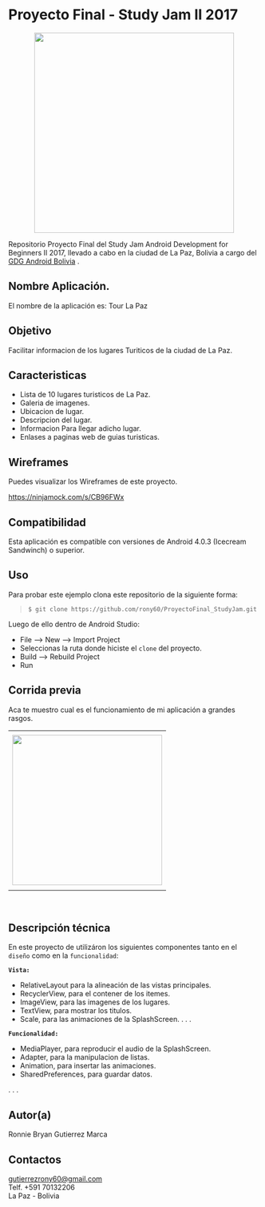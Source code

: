 Proyecto Final - Study Jam II 2017
===
<div align="center">
    <center>
        <img src="http://developerstudyjams.com/images/masthead.png" width="400px"/>
    </center>
</div>

Repositorio Proyecto Final del Study Jam Android Development for Beginners II 2017, llevado a cabo en la ciudad de La Paz, Bolivia a cargo del <a target="_blank" href="http://www.gdg.androidbolivia.com">GDG Android Bolivia</a> .

Nombre Aplicación.
---
El nombre de la aplicación es: Tour La Paz

Objetivo
---
Facilitar informacion de los lugares Turiticos de la ciudad de La Paz.

Caracteristicas
---
* Lista de 10 lugares turisticos de La Paz.
* Galeria de imagenes.
* Ubicacion de lugar.
* Descripcion del lugar.
* Informacion Para llegar adicho lugar.
* Enlases a paginas web de guias turisticas.

Wireframes
---
Puedes visualizar los Wireframes de este proyecto.

https://ninjamock.com/s/CB96FWx

Compatibilidad
---
Esta aplicación es compatible con versiones de Android 4.0.3 (Icecream Sandwinch) o superior.

Uso
---------
Para probar este ejemplo clona este repositorio de la siguiente forma:
>
>     $ git clone https://github.com/rony60/ProyectoFinal_StudyJam.git

Luego de ello dentro de Android Studio:

* File --> New --> Import Project
* Seleccionas la ruta donde hiciste el `clone` del proyecto.
* Build --> Rebuild Project
* Run

Corrida previa
---
Aca te muestro cual es el funcionamiento de mi aplicación a grandes rasgos.
<div align="center">
    <center>
        <table border="0">
            <tr>
                <td> </td>
            </tr>
            <tr>
                <td><img src="/img/tour.gif" width="300"></td>
            </tr>
            <tr>
                <td> </td>
            </tr>
        </table>
    </center>
</div>
<br>

Descripción técnica
---
En este proyecto de utilizáron los siguientes componentes tanto en el `diseño` como en la `funcionalidad`:

**`Vista:`**
* RelativeLayout para la alineación de las vistas principales.
* RecyclerView, para el contener de los itemes.
* ImageView, para las imagenes de los lugares.
* TextView, para mostrar los titulos.
* Scale, para las animaciones de la SplashScreen.
.
.
.

**`Funcionalidad:`**
* MediaPlayer, para reproducir el audio de la SplashScreen.
* Adapter, para la manipulacion de listas.
* Animation, para insertar las animaciones.
* SharedPreferences, para guardar datos.

.
.
.

Autor(a)
---
Ronnie Bryan Gutierrez Marca

Contactos
---
gutierrezrony60@gmail.com<br>
Telf. +591 70132206<br>
La Paz - Bolivia<br>

